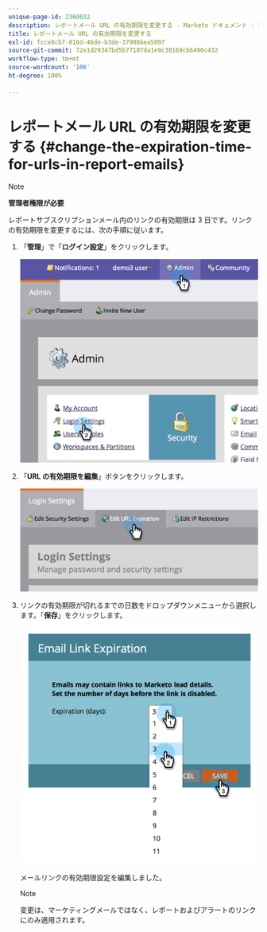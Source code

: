 ```yaml
---
unique-page-id: 2360032
description: レポートメール URL の有効期限を変更する - Marketo ドキュメント - 製品ドキュメント
title: レポートメール URL の有効期限を変更する
exl-id: fcce8cb7-816d-46de-b3de-37908bea5097
source-git-commit: 72e1d29347bd5b77107da1e9c30169cb6490c432
workflow-type: tm+mt
source-wordcount: '106'
ht-degree: 100%

---
```


# レポートメール URL の有効期限を変更する {#change-the-expiration-time-for-urls-in-report-emails}

>[!NOTE]
>
>**管理者権限が必要**

レポートサブスクリプションメール内のリンクの有効期限は 3 日です。リンクの有効期限を変更するには、次の手順に従います。

1. 「**管理**」で「**ログイン設定**」をクリックします。

   ![](assets/image2014-9-16-14-3a44-3a57.png)

1. 「**URL の有効期限を編集**」ボタンをクリックします。

   ![](assets/image2014-9-16-14-3a45-3a1.png)

1. リンクの有効期限が切れるまでの日数をドロップダウンメニューから選択します。「**保存**」をクリックします。

   ![](assets/image2014-9-16-14-3a45-3a5.png)

   メールリンクの有効期限設定を編集しました。

   >[!NOTE]
   >
   >変更は、マーケティングメールではなく、レポートおよびアラートのリンクにのみ適用されます。
